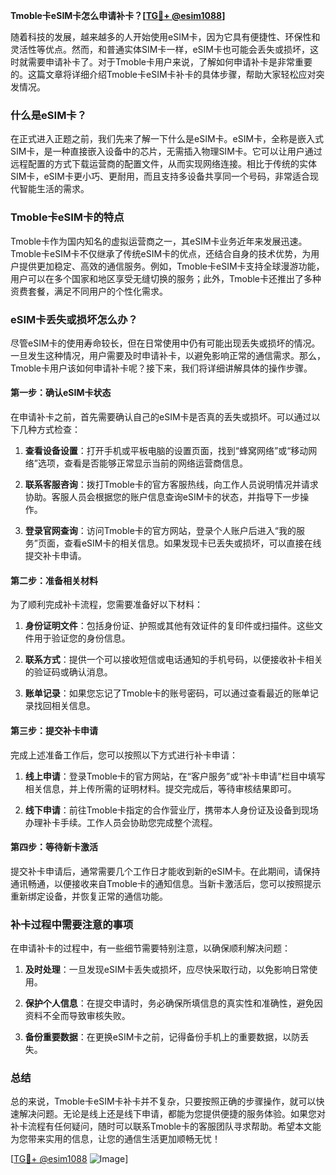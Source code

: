 **Tmoble卡eSIM卡怎么申请补卡？[[TG💪+ @esim1088](https://t.me/s/esim1088)]**

随着科技的发展，越来越多的人开始使用eSIM卡，因为它具有便捷性、环保性和灵活性等优点。然而，和普通实体SIM卡一样，eSIM卡也可能会丢失或损坏，这时就需要申请补卡了。对于Tmoble卡用户来说，了解如何申请补卡是非常重要的。这篇文章将详细介绍Tmoble卡eSIM卡补卡的具体步骤，帮助大家轻松应对突发情况。

### 什么是eSIM卡？

在正式进入正题之前，我们先来了解一下什么是eSIM卡。eSIM卡，全称是嵌入式SIM卡，是一种直接嵌入设备中的芯片，无需插入物理SIM卡。它可以让用户通过远程配置的方式下载运营商的配置文件，从而实现网络连接。相比于传统的实体SIM卡，eSIM卡更小巧、更耐用，而且支持多设备共享同一个号码，非常适合现代智能生活的需求。

### Tmoble卡eSIM卡的特点

Tmoble卡作为国内知名的虚拟运营商之一，其eSIM卡业务近年来发展迅速。Tmoble卡eSIM卡不仅继承了传统eSIM卡的优点，还结合自身的技术优势，为用户提供更加稳定、高效的通信服务。例如，Tmoble卡eSIM卡支持全球漫游功能，用户可以在多个国家和地区享受无缝切换的服务；此外，Tmoble卡还推出了多种资费套餐，满足不同用户的个性化需求。

### eSIM卡丢失或损坏怎么办？

尽管eSIM卡的使用寿命较长，但在日常使用中仍有可能出现丢失或损坏的情况。一旦发生这种情况，用户需要及时申请补卡，以避免影响正常的通信需求。那么，Tmoble卡用户该如何申请补卡呢？接下来，我们将详细讲解具体的操作步骤。

#### 第一步：确认eSIM卡状态

在申请补卡之前，首先需要确认自己的eSIM卡是否真的丢失或损坏。可以通过以下几种方式检查：

1. **查看设备设置**：打开手机或平板电脑的设置页面，找到“蜂窝网络”或“移动网络”选项，查看是否能够正常显示当前的网络运营商信息。
   
2. **联系客服咨询**：拨打Tmoble卡的官方客服热线，向工作人员说明情况并请求协助。客服人员会根据您的账户信息查询eSIM卡的状态，并指导下一步操作。

3. **登录官网查询**：访问Tmoble卡的官方网站，登录个人账户后进入“我的服务”页面，查看eSIM卡的相关信息。如果发现卡已丢失或损坏，可以直接在线提交补卡申请。

#### 第二步：准备相关材料

为了顺利完成补卡流程，您需要准备好以下材料：

1. **身份证明文件**：包括身份证、护照或其他有效证件的复印件或扫描件。这些文件用于验证您的身份信息。

2. **联系方式**：提供一个可以接收短信或电话通知的手机号码，以便接收补卡相关的验证码或确认消息。

3. **账单记录**：如果您忘记了Tmoble卡的账号密码，可以通过查看最近的账单记录找回相关信息。

#### 第三步：提交补卡申请

完成上述准备工作后，您可以按照以下方式进行补卡申请：

1. **线上申请**：登录Tmoble卡的官方网站，在“客户服务”或“补卡申请”栏目中填写相关信息，并上传所需的证明材料。提交完成后，等待审核结果即可。

2. **线下申请**：前往Tmoble卡指定的合作营业厅，携带本人身份证及设备到现场办理补卡手续。工作人员会协助您完成整个流程。

#### 第四步：等待新卡激活

提交补卡申请后，通常需要几个工作日才能收到新的eSIM卡。在此期间，请保持通讯畅通，以便接收来自Tmoble卡的通知信息。当新卡激活后，您可以按照提示重新绑定设备，并恢复正常的通信功能。

### 补卡过程中需要注意的事项

在申请补卡的过程中，有一些细节需要特别注意，以确保顺利解决问题：

1. **及时处理**：一旦发现eSIM卡丢失或损坏，应尽快采取行动，以免影响日常使用。

2. **保护个人信息**：在提交申请时，务必确保所填信息的真实性和准确性，避免因资料不全而导致审核失败。

3. **备份重要数据**：在更换eSIM卡之前，记得备份手机上的重要数据，以防丢失。

### 总结

总的来说，Tmoble卡eSIM卡补卡并不复杂，只要按照正确的步骤操作，就可以快速解决问题。无论是线上还是线下申请，都能为您提供便捷的服务体验。如果您对补卡流程有任何疑问，随时可以联系Tmoble卡的客服团队寻求帮助。希望本文能为您带来实用的信息，让您的通信生活更加顺畅无忧！

[[TG💪+ @esim1088](https://t.me/s/esim1088) ![Image](https://i.postimg.cc/4NQfJmqS/Snipaste-2025-05-13-00-14-12.png)]